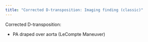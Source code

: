 ```yaml
---
title: "Corrected D-transposition: Imaging finding (classic)"
---
```

Corrected D-transposition: 
- PA draped over aorta (LeCompte Maneuver)

